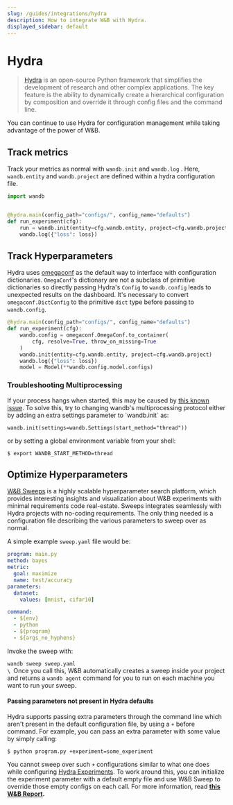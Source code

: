 ```yaml
---
slug: /guides/integrations/hydra
description: How to integrate W&B with Hydra.
displayed_sidebar: default
---
```


# Hydra

> [Hydra](https://hydra.cc) is an open-source Python framework that simplifies the development of research and other complex applications. The key feature is the ability to dynamically create a hierarchical configuration by composition and override it through config files and the command line.

You can continue to use Hydra for configuration management while taking advantage of the power of W&B.

## Track metrics

Track your metrics as normal with `wandb.init` and `wandb.log` . Here, `wandb.entity` and `wandb.project` are defined within a hydra configuration file.

```python
import wandb


@hydra.main(config_path="configs/", config_name="defaults")
def run_experiment(cfg):
    run = wandb.init(entity=cfg.wandb.entity, project=cfg.wandb.project)
    wandb.log({"loss": loss})
```

## Track Hyperparameters

Hydra uses [omegaconf](https://omegaconf.readthedocs.io/en/2.1\_branch/) as the default way to interface with configuration dictionaries. `OmegaConf`'s dictionary are not a subclass of primitive dictionaries so directly passing Hydra's `Config` to `wandb.config` leads to unexpected results on the dashboard. It's necessary to convert `omegaconf.DictConfig` to the primitive `dict` type before passing to `wandb.config`.

```python
@hydra.main(config_path="configs/", config_name="defaults")
def run_experiment(cfg):
    wandb.config = omegaconf.OmegaConf.to_container(
        cfg, resolve=True, throw_on_missing=True
    )
    wandb.init(entity=cfg.wandb.entity, project=cfg.wandb.project)
    wandb.log({"loss": loss})
    model = Model(**wandb.config.model.configs)
```

### Troubleshooting Multiprocessing

If your process hangs when started, this may be caused by [this known issue](../../track/log/distributed-training.md). To solve this, try to changing wandb's multiprocessing protocol either by adding an extra settings parameter to \`wandb.init\` as:

```
wandb.init(settings=wandb.Settings(start_method="thread"))
```

or by setting a global environment variable from your shell:

```
$ export WANDB_START_METHOD=thread
```

## Optimize Hyperparameters

[W&B Sweeps](../../sweeps/intro.md) is a highly scalable hyperparameter search platform, which provides interesting insights and visualization about W&B experiments with minimal requirements code real-estate. Sweeps integrates seamlessly with Hydra projects with no-coding requirements. The only thing needed is a configuration file describing the various parameters to sweep over as normal.

A simple example `sweep.yaml` file would be:

```yaml
program: main.py
method: bayes
metric:
  goal: maximize
  name: test/accuracy
parameters:
  dataset:
    values: [mnist, cifar10]

command:
  - ${env}
  - python
  - ${program}
  - ${args_no_hyphens}
```

Invoke the sweep with:

`wandb sweep sweep.yaml`\
``\
``Once you call this, W&B automatically creates a sweep inside your project and returns a `wandb agent` command for you to run on each machine you want to run your sweep.

#### Passing parameters not present in Hydra defaults <a href="#pitfall-3-sweep-passing-parameters-not-present-in-defaults" id="pitfall-3-sweep-passing-parameters-not-present-in-defaults"></a>

Hydra supports passing extra parameters through the command line which aren't present in the default configuration file, by using a `+` before command. For example, you can pass an extra parameter with some value by simply calling:

```
$ python program.py +experiment=some_experiment
```

You cannot sweep over such `+` configurations similar to what one does while configuring [Hydra Experiments](https://hydra.cc/docs/patterns/configuring\_experiments/). To work around this, you can initialize the experiment parameter with a default empty file and use W&B Sweep to override those empty configs on each call. For more information, read [**this W&B Report**](http://wandb.me/hydra)**.**

